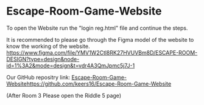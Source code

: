 # Escape-Room-Game-Website
To open the Website run the "login reg.html" file and continue the steps.

It is recommended to please go through the Figma model of the website to know the working of the website.
https://www.figma.com/file/YMV1W2Ctl8RK27HVUVBm8D/ESCAPE-ROOM-DESIGN?type=design&node-id=1%3A2&mode=design&t=vdr4A3QmJpmc5j7J-1

Our GitHub repositry link:
[Escape-Room-Game-Website](https://github.com/keers16/Escape-Room-Game-Website)https://github.com/keers16/Escape-Room-Game-Website

(After Room 3 Please open the Riddle 5 page)
